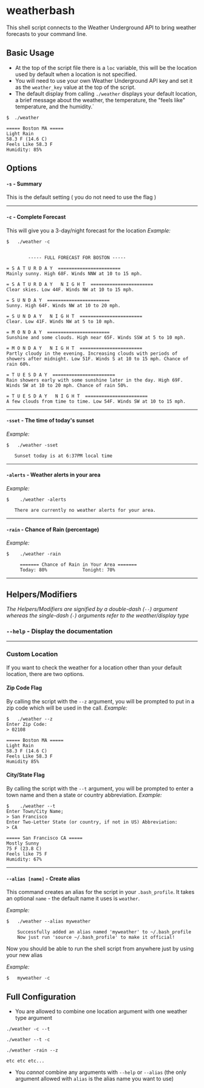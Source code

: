 # weatherbash

This shell script connects to the Weather Underground API to bring weather forecasts to your command line.

## Basic Usage
* At the top of the script file there is a `loc` variable, this will be the location used by default when a location is not specified.
* You will need to use your own Weather Underground API key and set it as the `weather_key` value at the top of the script.
* The default display from calling `./weather` displays your default location, a brief message about the weather, the temperature, the "feels like" temperature, and the humidity.`

```
$  ./weather

===== Boston MA =====
Light Rain
58.3 F (14.6 C)
Feels Like 58.3 F
Humidity: 85%
```


## Options
#### `-s` - Summary
This is the default setting ( you do not need to use the flag )

---

#### `-c` - Complete Forecast
This will give you a 3-day/night forecast for the location
_Example:_
```
$   ./weather -c


		----- FULL FORECAST FOR BOSTON -----

= S A T U R D A Y  =======================
Mainly sunny. High 68F. Winds NNW at 10 to 15 mph.

= S A T U R D A Y   N I G H T  =======================
Clear skies. Low 44F. Winds NW at 10 to 15 mph.

= S U N D A Y  =======================
Sunny. High 64F. Winds NW at 10 to 20 mph.

= S U N D A Y   N I G H T  =======================
Clear. Low 41F. Winds NW at 5 to 10 mph.

= M O N D A Y  =======================
Sunshine and some clouds. High near 65F. Winds SSW at 5 to 10 mph.

= M O N D A Y   N I G H T  =======================
Partly cloudy in the evening. Increasing clouds with periods of showers after midnight. Low 51F. Winds S at 10 to 15 mph. Chance of rain 60%.

= T U E S D A Y  =======================
Rain showers early with some sunshine later in the day. High 69F. Winds SW at 10 to 20 mph. Chance of rain 50%.

= T U E S D A Y   N I G H T  =======================
A few clouds from time to time. Low 54F. Winds SW at 10 to 15 mph.
```

---

#### `-sset` - The time of today's sunset
_Example:_
```
$   ./weather -sset

   Sunset today is at 6:37PM local time

```

---

#### `-alerts` - Weather alerts in your area
_Example:_
```
$    ./weather -alerts

   There are currently no weather alerts for your area.
```

---

#### `-rain` - Chance of Rain (percentage)
_Example:_
```
$    ./weather -rain

     ======= Chance of Rain in Your Area =======
     Today: 80%	  		    Tonight: 70%
```

---

## Helpers/Modifiers

*_The Helpers/Modifiers are signified by a double-dash (`--`) argument whereas the single-dash (`-`) arguments refer to the weather/display type_* 

### `--help` - Display the documentation

---

### Custom Location
If you want to check the weather for a location other than your default location, there are two options.

#### Zip Code Flag
By calling the script with the `--z` argument, you will be prompted to put in a zip code which will be used in the call.
_Example:_
```
$   ./weather --z
Enter Zip Code:
> 02108

===== Boston MA =====
Light Rain
58.3 F (14.6 C)
Feels Like 58.3 F
Humidity 85%
```

#### City/State Flag
By calling the script with the `--t` argument, you will be prompted to enter a town name and then a state or country abbreviation.
_Example:_
```
$    ./weather --t
Enter Town/City Name;
> San Francisco
Enter Two-Letter State (or country, if not in US) Abbreviation:
> CA

===== San Francisco CA =====
Mostly Sunny
75 F (23.8 C)
Feels like 75 F
Humidity: 67%
```

---

#### `--alias [name]` - Create alias
This command creates an alias for the script in your `.bash_profile`. It takes an optional `name` - the default name it uses is `weather`.

_Example:_
```
$   ./weather --alias myweather

    Successfully added an alias named 'myweather' to ~/.bash_profile
    Now just run 'source ~/.bash_profile' to make it official!
```

Now you should be able to run the shell script from anywhere just by using your new alias

_Example:_
```
$   myweather -c
```


## Full Configuration
* You are allowed to combine one location argument with one weather type argument
```
./weather -c --t

./weather --t -c

./weather -rain --z

etc etc etc...
```
* You _cannot_ combine any arguments with `--help` or `--alias` (the only argument allowed with `alias` is the alias name you want to use)
